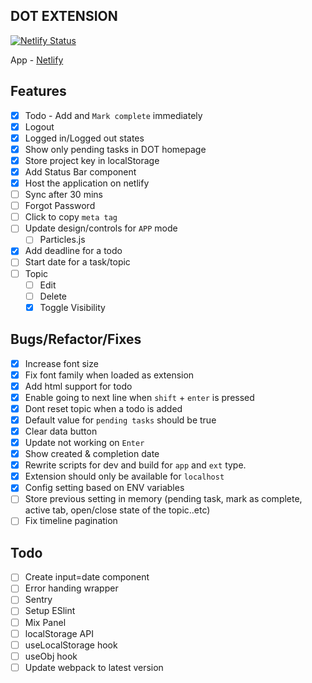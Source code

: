 ## DOT EXTENSION

[![Netlify Status](https://api.netlify.com/api/v1/badges/b3597871-5967-40c9-9466-781bfff4b030/deploy-status)](https://app.netlify.com/sites/dot-extension/deploys)

App - [Netlify](https://dot-extension.netlify.app)

## Features

- [x] Todo - Add and `Mark complete` immediately
- [x] Logout
- [x] Logged in/Logged out states
- [x] Show only pending tasks in DOT homepage
- [x] Store project key in localStorage
- [x] Add Status Bar component
- [x] Host the application on netlify
- [ ] Sync after 30 mins
- [ ] Forgot Password
- [ ] Click to copy `meta tag`
- [ ] Update design/controls for `APP` mode
  - [ ] Particles.js
- [x] Add deadline for a todo
- [ ] Start date for a task/topic
- [ ] Topic
  - [ ] Edit
  - [ ] Delete
  - [x] Toggle Visibility

## Bugs/Refactor/Fixes

- [x] Increase font size
- [x] Fix font family when loaded as extension
- [x] Add html support for todo
- [x] Enable going to next line when `shift` + `enter` is pressed
- [x] Dont reset topic when a todo is added
- [x] Default value for `pending tasks` should be true
- [x] Clear data button
- [x] Update not working on `Enter`
- [x] Show created & completion date
- [x] Rewrite scripts for dev and build for `app` and `ext` type.
- [x] Extension should only be available for `localhost`
- [x] Config setting based on ENV variables
- [ ] Store previous setting in memory (pending task, mark as complete, active tab, open/close state of the topic..etc)
- [ ] Fix timeline pagination

## Todo

- [ ] Create input=date component
- [ ] Error handing wrapper
- [ ] Sentry
- [ ] Setup ESlint
- [ ] Mix Panel
- [ ] localStorage API
- [ ] useLocalStorage hook
- [ ] useObj hook
- [ ] Update webpack to latest version

